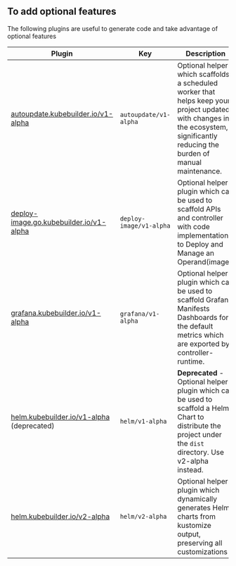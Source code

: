 ## To add optional features

The following plugins are useful to generate code and take advantage of optional features

| Plugin                                              | Key                     | Description                                                                                                                                                                           |
|-----------------------------------------------------|-------------------------|---------------------------------------------------------------------------------------------------------------------------------------------------------------------------------------|
| [autoupdate.kubebuilder.io/v1-alpha][autoupdate]    | `autoupdate/v1-alpha`   | Optional helper which scaffolds a scheduled worker that helps keep your project updated with changes in the ecosystem, significantly reducing the burden of manual maintenance. |
| [deploy-image.go.kubebuilder.io/v1-alpha][deploy]   | `deploy-image/v1-alpha` | Optional helper plugin which can be used to scaffold APIs and controller with code implementation to Deploy and Manage an Operand(image).                                             |
| [grafana.kubebuilder.io/v1-alpha][grafana]          | `grafana/v1-alpha`      | Optional helper plugin which can be used to scaffold Grafana Manifests Dashboards for the default metrics which are exported by controller-runtime.                                   |
| [helm.kubebuilder.io/v1-alpha][helm-v1alpha] (deprecated) | `helm/v1-alpha`         | **Deprecated** - Optional helper plugin which can be used to scaffold a Helm Chart to distribute the project under the `dist` directory. Use v2-alpha instead.                     |
| [helm.kubebuilder.io/v2-alpha][helm-v2alpha]        | `helm/v2-alpha`         | Optional helper plugin which dynamically generates Helm charts from kustomize output, preserving all customizations                                                                     |

[grafana]: ./available/grafana-v1-alpha.md
[deploy]: ./available/deploy-image-plugin-v1-alpha.md
[helm-v1alpha]: ./available/helm-v1-alpha.md
[helm-v2alpha]: ./available/helm-v2-alpha.md
[autoupdate]: ./available/autoupdate-v1-alpha.md